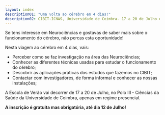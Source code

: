 ```yaml
---
layout: index
description01: "Uma volta ao cérebro em 4 dias!"
description02: CIBIT-ICNAS, Universidade de Coimbra. 17 a 20 de Julho de 2023.
---
```


Se tens interesse em Neurociências e gostavas de saber mais sobre o funcionamento do cérebro, não percas esta oportunidade!

Nesta viagem ao cérebro em 4 dias, vais:

* Perceber como se faz investigação na área das Neurociências;
* Conhecer as diferentes técnicas usadas para estudar o funcionamento do cérebro;
* Descobrir as aplicações práticas dos estudos que fazemos no CIBIT;
* Contactar com investigadores, de forma informal e conhecer as nossas instalações;

A Escola de Verão vai decorrer de 17 a 20 de Julho, no Polo III - Ciências da Saúde da Universidade de Coimbra, apenas em regime presencial.
 
**A inscrição é gratuita mas obrigatória, até dia 12 de Julho!**
